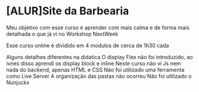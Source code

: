 # [ALUR]Site da Barbearia



Meu objetivo com esse curso é aprender com mais calma e de forma mais detalhada o que já vi no Workshop NextWeek

Esse curso online é dividido em 4 modulos de cerca de 1h30 cada

Alguns detalhes diferentes na didatica
O display Flex não foi introduzido, ao ivnes disso aprendi os display block e inline
Neste curso não vi Js nem nada do backend, apenas HTML e CSS
Não foi utilizado uma ferramenta como Live Server
A organização das pastas não ocorreu
Não foi utilizado o Nunjucks
